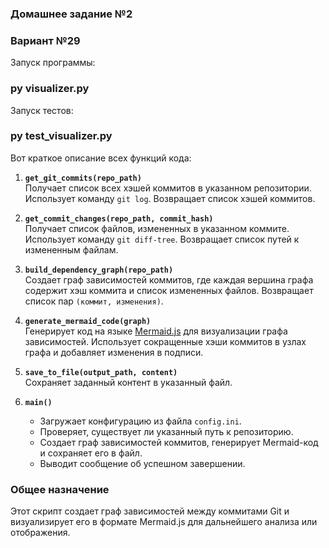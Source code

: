 ### Домашнее задание №2
### Вариант №29

Запуск программы:

### py visualizer.py 

Запуск тестов:

### py test_visualizer.py 

Вот краткое описание всех функций кода:

1. **`get_git_commits(repo_path)`**  
   Получает список всех хэшей коммитов в указанном репозитории. Использует команду `git log`. Возвращает список хэшей коммитов.

2. **`get_commit_changes(repo_path, commit_hash)`**  
   Получает список файлов, измененных в указанном коммите. Использует команду `git diff-tree`. Возвращает список путей к измененным файлам.

3. **`build_dependency_graph(repo_path)`**  
   Создает граф зависимостей коммитов, где каждая вершина графа содержит хэш коммита и список измененных файлов. Возвращает список пар `(коммит, изменения)`.

4. **`generate_mermaid_code(graph)`**  
   Генерирует код на языке [Mermaid.js](https://mermaid.js.org) для визуализации графа зависимостей. Использует сокращенные хэши коммитов в узлах графа и добавляет изменения в подписи.

5. **`save_to_file(output_path, content)`**  
   Сохраняет заданный контент в указанный файл.

6. **`main()`**  
   - Загружает конфигурацию из файла `config.ini`.
   - Проверяет, существует ли указанный путь к репозиторию.
   - Создает граф зависимостей коммитов, генерирует Mermaid-код и сохраняет его в файл.
   - Выводит сообщение об успешном завершении.

### Общее назначение
Этот скрипт создает граф зависимостей между коммитами Git и визуализирует его в формате Mermaid.js для дальнейшего анализа или отображения.
